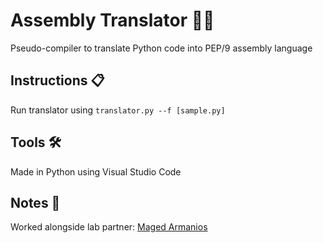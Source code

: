# Assembly Translator 👨‍💻
Pseudo-compiler to translate Python code into PEP/9 assembly language

<!-- How to use -->
## Instructions 📋
Run translator using <code>translator.py --f \[sample.py\]</code>

<!-- Tools -->
## Tools 🛠 ##

Made in Python using Visual Studio Code

<!-- Creds -->
## Notes 📝 ##

Worked alongside lab partner: [Maged Armanios](https://github.com/marmanios)
